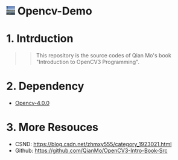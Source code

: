 [<img height="23" src="https://github.com/lh9171338/Outline/blob/master/icon.jpg"/>](https://github.com/lh9171338/Outline) Opencv-Demo
===

# 1. Intrduction
>>This repository is the source codes of Qian Mo's book "Introduction to OpenCV3 Programming".

# 2. Dependency
 - [Opencv-4.0.0](https://github.com/lh9171338/Opencv-Windows/tree/4.0.0)
 
# 3. More Resouces
 - CSND: https://blog.csdn.net/zhmxy555/category_1923021.html
 - Github: https://github.com/QianMo/OpenCV3-Intro-Book-Src
